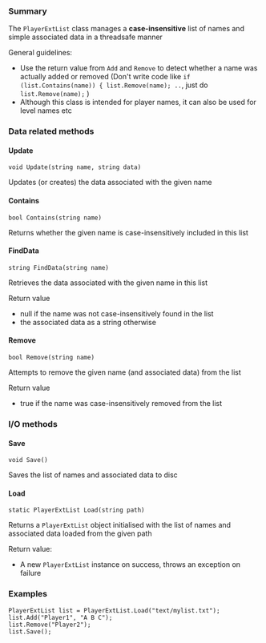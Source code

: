 ### Summary

The `PlayerExtList` class manages a **case-insensitive** list of names and simple associated data in a threadsafe manner

General guidelines:
- Use the return value from `Add` and `Remove` to detect whether a name was actually added or removed
(Don't write code like `if (list.Contains(name)) { list.Remove(name); ..`, just do `list.Remove(name);` )
- Although this class is intended for player names, it can also be used for level names etc

### Data related methods

#### Update

`void Update(string name, string data)`

Updates (or creates) the data associated with the given name

#### Contains

`bool Contains(string name)`

Returns whether the given name is case-insensitively included in this list

#### FindData

`string FindData(string name)`

Retrieves the data associated with the given name in this list

Return value
- null if the name was not case-insensitively found in the list
- the associated data as a string otherwise

#### Remove

`bool Remove(string name)`

Attempts to remove the given name (and associated data) from the list

Return value
- true if the name was case-insensitively removed from the list

### I/O methods

#### Save

`void Save()`

Saves the list of names and associated data to disc

#### Load

`static PlayerExtList Load(string path)`

Returns a `PlayerExtList` object initialised with the list of names and associated data loaded from the given path

Return value:
- A new `PlayerExtList` instance on success, throws an exception on failure

### Examples

```CSharp
PlayerExtList list = PlayerExtList.Load("text/mylist.txt");
list.Add("Player1", "A B C");
list.Remove("Player2");
list.Save();
```